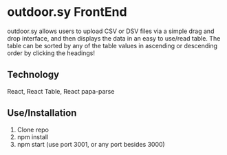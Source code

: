 # outdoor.sy FrontEnd

outdoor.sy allows users to upload CSV or DSV files via a simple drag and drop interface, and then displays the data in an easy to use/read table. The table can be sorted by any of the table values in ascending or descending order by clicking the headings!

## Technology

React, React Table, React papa-parse

## Use/Installation

1. Clone repo
2. npm install
3. npm start (use port 3001, or any port besides 3000)

